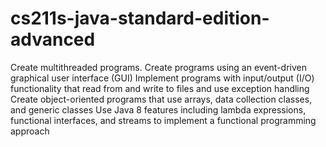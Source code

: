 # cs211s-java-standard-edition-advanced
Create multithreaded programs.
Create programs using an event-driven graphical user interface (GUI)
Implement programs with input/output (I/O) functionality that read from and write to files and use exception handling
Create object-oriented programs that use arrays, data collection classes, and generic classes
Use Java 8 features including lambda expressions, functional interfaces, and streams to implement a functional programming approach
